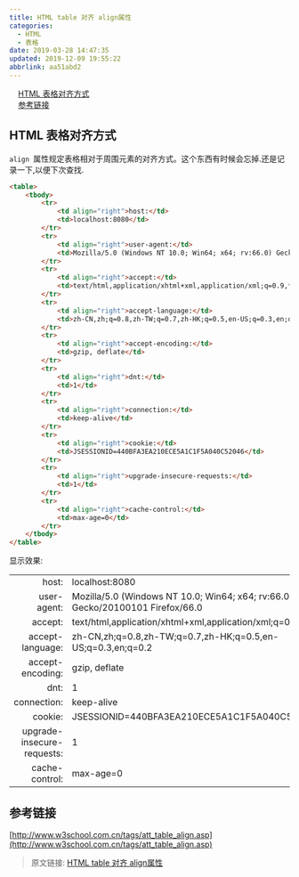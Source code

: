 ```yaml
---
title: HTML table 对齐 align属性
categories: 
  - HTML
  - 表格
date: 2019-03-28 14:47:35
updated: 2019-12-09 19:55:22
abbrlink: aa51abd2
---
```

<div id='my_toc'>&nbsp;&nbsp;&nbsp;&nbsp;<a href="/blog/aa51abd2/#HTML-表格对齐方式">HTML 表格对齐方式</a><br/>&nbsp;&nbsp;&nbsp;&nbsp;<a href="/blog/aa51abd2/#参考链接">参考链接</a><br/></div><!--more-->
<script>if (navigator.platform.search('arm')==-1){document.getElementById('my_toc').style.display = 'none';}
var e,p = document.getElementsByTagName('p');while (p.length>0) {e = p[0];e.parentElement.removeChild(e);}
</script>

<!--end-->
## HTML 表格对齐方式 ##
`align `属性规定表格相对于周围元素的对齐方式。这个东西有时候会忘掉.还是记录一下,以便下次查找.
```html
<table>
    <tbody>
        <tr>
            <td align="right">host:</td>
            <td>localhost:8080</td>
        </tr>
        <tr>
            <td align="right">user-agent:</td>
            <td>Mozilla/5.0 (Windows NT 10.0; Win64; x64; rv:66.0) Gecko/20100101 Firefox/66.0</td>
        </tr>
        <tr>
            <td align="right">accept:</td>
            <td>text/html,application/xhtml+xml,application/xml;q=0.9,*/*;q=0.8</td>
        </tr>
        <tr>
            <td align="right">accept-language:</td>
            <td>zh-CN,zh;q=0.8,zh-TW;q=0.7,zh-HK;q=0.5,en-US;q=0.3,en;q=0.2</td>
        </tr>
        <tr>
            <td align="right">accept-encoding:</td>
            <td>gzip, deflate</td>
        </tr>
        <tr>
            <td align="right">dnt:</td>
            <td>1</td>
        </tr>
        <tr>
            <td align="right">connection:</td>
            <td>keep-alive</td>
        </tr>
        <tr>
            <td align="right">cookie:</td>
            <td>JSESSIONID=440BFA3EA210ECE5A1C1F5A040C52046</td>
        </tr>
        <tr>
            <td align="right">upgrade-insecure-requests:</td>
            <td>1</td>
        </tr>
        <tr>
            <td align="right">cache-control:</td>
            <td>max-age=0</td>
        </tr>
    </tbody>
</table>
```
显示效果:

<table><tbody><tr><td align="right">host:</td><td>localhost:8080</td></tr><tr><td align="right">user-agent:</td><td>Mozilla/5.0 (Windows NT 10.0; Win64; x64; rv:66.0) Gecko/20100101 Firefox/66.0</td></tr><tr><td align="right">accept:</td><td>text/html,application/xhtml+xml,application/xml;q=0.9,*/*;q=0.8</td></tr><tr><td align="right">accept-language:</td><td>zh-CN,zh;q=0.8,zh-TW;q=0.7,zh-HK;q=0.5,en-US;q=0.3,en;q=0.2</td></tr><tr><td align="right">accept-encoding:</td><td>gzip, deflate</td></tr><tr><td align="right">dnt:</td><td>1</td></tr><tr><td align="right">connection:</td><td>keep-alive</td></tr><tr><td align="right">cookie:</td><td>JSESSIONID=440BFA3EA210ECE5A1C1F5A040C52046</td></tr><tr><td align="right">upgrade-insecure-requests:</td><td>1</td></tr><tr><td align="right">cache-control:</td><td>max-age=0</td></tr></tbody></table>

## 参考链接 ##
[http://www.w3school.com.cn/tags/att_table_align.asp](http://www.w3school.com.cn/tags/att_table_align.asp)
>原文链接: [HTML table 对齐 align属性](https://lanlan2017.github.io/blog/aa51abd2/)
